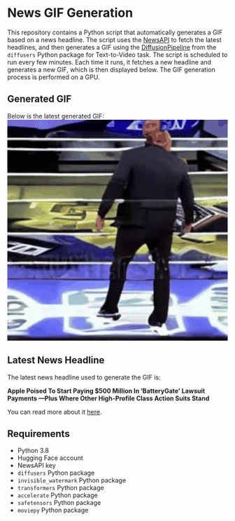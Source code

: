 # News GIF Generation
This repository contains a Python script that automatically generates a GIF based on a news headline. The script uses the [NewsAPI](https://newsapi.org/) to fetch the latest headlines, and then generates a GIF using the [DiffusionPipeline](https://github.com/huggingface/diffusers) from the `diffusers` Python package for Text-to-Video task.
The script is scheduled to run every few minutes. Each time it runs, it fetches a new headline and generates a new GIF, which is then displayed below. The GIF generation process is performed on a GPU.

## Generated GIF
Below is the latest generated GIF:
![Generated GIF](output.gif?raw=true&v=1692238377)

## Latest News Headline
The latest news headline used to generate the GIF is:

**Apple Poised To Start Paying $500 Million In ‘BatteryGate’ Lawsuit Payments —Plus Where Other High-Profile Class Action Suits Stand**

You can read more about it [here](https://www.forbes.com/sites/maryroeloffs/2023/08/15/apple-poised-to-start-paying-500-million-in-batterygate-lawsuit-payments--plus-where-other-high-profile-class-action-suits-stand/).

## Requirements
- Python 3.8
- Hugging Face account
- NewsAPI key
- `diffusers` Python package
- `invisible_watermark` Python package
- `transformers` Python package
- `accelerate` Python package
- `safetensors` Python package
- `moviepy` Python package
